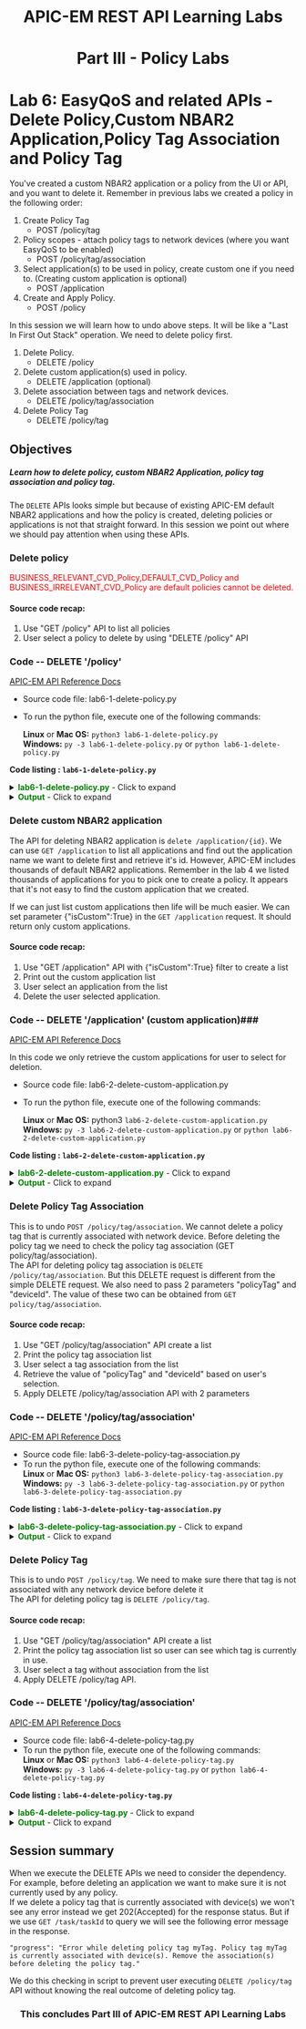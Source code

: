 #  <center>APIC-EM REST API Learning Labs</center>

# <center>Part III - Policy Labs</center>
# Lab 6: EasyQoS and related APIs - Delete Policy,Custom NBAR2 Application,Policy Tag Association and Policy Tag

You've created a custom NBAR2 application or a policy from the UI or API, and you want to delete it. Remember in previous labs we created a policy in the following order:

1. Create Policy Tag
   * POST /policy/tag  
2. Policy scopes - attach policy tags to network devices (where you want EasyQoS to be enabled)
   * POST /policy/tag/association
3. Select application(s) to be used in policy, create custom one if you need to. (Creating custom application is optional)
   * POST /application
4. Create and Apply Policy.
   * POST /policy

In this session we will learn how to undo above steps. It will be like a "Last In First Out Stack" operation. We need to delete policy first.

1. Delete Policy.
   - DELETE /policy
2. Delete custom application(s) used in policy.
   - DELETE /application (optional)
3. Delete association between tags and network devices.
   - DELETE /policy/tag/association
4. Delete Policy Tag
   - DELETE /policy/tag  

## Objectives

##### Learn how to delete policy, custom NBAR2 Application, policy tag association and policy tag. 

The ```DELETE``` APIs looks simple but because of existing APIC-EM default NBAR2 applications and how the policy is created, deleting policies or applications is not that straight forward. In this session we point out where we should pay attention when using these APIs.

### Delete policy
<font color='red'>BUSINESS\_RELEVANT\_CVD\_Policy,DEFAULT\_CVD\_Policy and BUSINESS\_IRRELEVANT\_CVD\_Policy are default policies cannot be deleted.</font>   

#### Source code recap:

1. Use "GET /policy" API to list all policies
2. User select a policy to delete by using "DELETE /policy" API

### Code -- DELETE '/policy'  ###

[APIC-EM API Reference Docs](http://devnetapic.cisco.com/)

* Source code file: lab6-1-delete-policy.py
* To run the python file, execute one of the following commands:<br>

	**Linux** or **Mac OS:**  `python3 lab6-1-delete-policy.py`<br>
	**Windows:**    `py -3 lab6-1-delete-policy.py` or `python lab6-1-delete-policy.py`<br>


**Code listing : `lab6-1-delete-policy.py`**

<details>
<summary><font color='green'><b>lab6-1-delete-policy.py</b></font> - Click to expand</summary>

<pre><code>
"""
Script name: lab6-1-delete-policy.py
Delete a policy
"""

from apicem import * # APIC-EM IP is assigned in apicem_config.py

def select_policy(ap):
    """
    This function ask user to select a policy from a list
    
    Parameters
    ----------
    ap (object): apic-em object that defined in apicem.py
 
    Return:
    -------
    list : [policy_name,policy_id]
    """       
    policy = [] # policy list
    try:
        resp= ap.get(api="policy") # "GET /policy" request
        status = resp.status_code
        response_json = resp.json() # Get the json-encoded content from response
        policy = response_json["response"]
    except:
        print ("Something wrong, cannot get policy information")
        sys.exit()  
    
    if status != 200:
        print ("Response status %s,Something wrong !"%status)
        print (resp.text)
        sys.exit()

    # Make sure there is at least one policy
    if policy != [] :   # if response is not empty 
        policy_list = []
        # Extracting attributes
        for i,item in enumerate(policy):
            policy_list.append([i+1,item["policyName"],item["instanceUuid"]])
        # Show all policies
        # Pretty print tabular data, needs 'tabulate' module
        print (tabulate(policy_list, headers=["#",'policy','id'],tablefmt="rst"),'\n')
    else:
        print ("No policy was found !")
        sys.exit()

    print ("!!! BUSINESS_RELEVANT_CVD_Policy,DEFAULT_CVD_Policy,BUSINESS_IRRELEVANT_CVD_Policy !!!")
    print ("!!!                  These are default policies cannot be deleted                  !!!") 
    print ("--------------------------------------------------------------------------------------")

        ######## select a policy and return policy name and policy id #######
    # Ask user's input 
    # In the loop until 'policy id' is assigned or user entered 'exit'

    name_idx = 1 # policy name index in the list 
    id_idx = 2   # policy id index in the list
    while True:
        user_input = input('=> Select a number for the policy to delete:' )
        user_input= user_input.replace(" ","") # ignore space
        if user_input.lower() == 'exit': 
            sys.exit()
        if user_input.isdigit():
            if int(user_input) in range(1,len(policy_list)+1):
                policy_name = policy_list[int(user_input)-1][name_idx]
                policy_id = policy_list[int(user_input)-1][id_idx]
                return [policy_name,policy\_id] # return value of this function 
            else:
                print ("Oops! number is out of range, please try again or enter 'exit'")
        else:
            print ("Oops! input is not a digit, please try again or enter 'exit'")
    # End of while loop
            
#### Delete Policy ####

if \_\_name\_\_ == "\_\_main\_\_": # Execute only if run as a script
    myapicem = apicem() # initialize apicem instance
    policy_info=select_policy(myapicem)
    print ("Deleting",policy_info[0],"....") # policy_info[0] = policy_name
    try:
        myapicem.delete(api="policy/"+policy_info[1],printOut=True) # policy_info[1] = policy_id
    except:
        print ("Something wrong with deleting policy")
        sys.exit()  
        
</code></pre>
</details>

<details>
<summary><font color='green'><b>Output</b></font> - Click to expand</summary>

<pre><code>
status:  200
========  ==============================  ====================================
  number  policy                          id
========  ==============================  ====================================
       1  DEFAULT_CVD_Policy              18cfbf01-e093-498c-9e4e-f6066ebbddeb
       2  test_policy-BR                  4a4d45ab-b81c-4695-bda4-8873420bf2af
       3  MEditech-BR                     583d31f6-bd62-4809-970f-b095d3600cea
       4  MEditech-IR                     62eab521-576d-439e-8be4-1358c1b7ba89
       5  MEditech-D                      8ad0d5aa-ac71-4c4f-b98c-ed6db86b3d14
       6  BUSINESS_RELEVANT_CVD_Policy    93e36769-ae5a-4e9c-aef5-3c0e78580839
       7  BUSINESS_IRRELEVANT_CVD_Policy  d968c5c4-eb61-4cd2-994d-fe5bb6d31423
========  ==============================  ==================================== 

!!! BUSINESS_RELEVANT_CVD_Policy,DEFAULT_CVD_Policy,BUSINESS_IRRELEVANT_CVD_Policy !!!
!!! These are default policies cannot be deleted !!!
--------------------------------------------------------------------------------------
=> Select a number for the policy to delete:2
Deleting test_policy-BR ....
status:  202
Response: {
    "version": "1.0",
    "response": {
        "url": "/api/v1/task/6cd7d2bd-f2e0-4aa1-820c-69565b234b20",
        "taskId": "6cd7d2bd-f2e0-4aa1-820c-69565b234b20"
    }
}
</code></pre>
</details>

### Delete custom NBAR2 application

The API for deleting NBAR2 application is ```delete /application/{id}```. We can use ```GET /application``` to list all applications and find out the application name we want to delete first and retrieve it's id. However, APIC-EM includes thousands of default NBAR2 applications. Remember in the lab 4 we listed thousands of applications for you to pick one to create a policy. It appears that it's not easy to find the custom application that we created.<br>

If we can just list custom applications then life will be much easier. We can  set parameter {"isCustom":True} in the ```GET /application``` request. It should return only custom applications.

#### Source code recap:

1. Use "GET /application" API with {"isCustom":True} filter to create a list
2. Print out the custom application list
3. User select an application from the list
4. Delete the user selected application.

### Code -- DELETE '/application'  (custom application)###
[APIC-EM API Reference Docs](http://devnetapic.cisco.com/)

In this code we only retrieve the custom applications for user to select for deletion.<br>

* Source code file: lab6-2-delete-custom-application.py
* To run the python file, execute one of the following commands:<br>

	**Linux** or **Mac OS:**  python3 `lab6-2-delete-custom-application.py`<br>
	**Windows:**    `py -3 lab6-2-delete-custom-application.py` or `python lab6-2-delete-custom-application.py`<br>

**Code listing : `lab6-2-delete-custom-application.py`**

<details>
<summary><font color='green'><b>lab6-2-delete-custom-application.py</b></font> - Click to expand</summary>

<pre><code>
"""
Script name: lab6-2-delete-application.py
Delete a custom application
"""

from apicem import \* # APIC-EM IP is assigned in apicem_config.py

# Select a custom application from the list and return it's id

def select_application(ap):
    """
    This function ask user to select a custom application from a list
    
    Parameters
    ----------
    ap (object): apic-em object that defined in apicem.py
 
    Return:
    -------
    str : custom application id
    """    
    
    app = []
    params={"isCustom":True} # filter, only retrieve custom application
    try:
        resp= ap.get(api="application",params=params) # The response (result) from "GET /application" request
        status = resp.status_code
        response_json = resp.json() # Get the json-encoded content from response
        app = response_json["response"]
    except:
        print ("Something wrong, cannot get application information")
        sys.exit()  
    
    if status != 200:
        print ("Response status %s,Something wrong !"%status)
        sys.exit()

    custom_app = []
    if app != [] :   # if response is not empty 
        # Extracting attributes
        idx=0
        for item in app:
            idx+=1 # adding numbers in the list
            custom_app.append([idx,item["name"],item["id"]])
        # Show all custom applications
        # Pretty print tabular data, needs 'tabulate' module

    if custom_app == []:
        print ("No any custom NBAR2 application, nothing to delete !")
        sys.exit()
    else:
        name_list=[]   # List of all custom application names
        app_in_policy=[] # list of all all custom applications which are used by policy
        for item in custom_app:
            name_list.append(item[1])
        # Iterate through all polices to find out if custom application is used
        resp= ap.get(api="policy")
        policy = resp.json()["response"]
        for item in policy:
            if "resource" in item:
                for item1 in item["resource"]["applications"]:
                    if item1["appName"] in name_list:
                        app_in_policy.append([item1["appName"],item["policyName"]])
        # In here we check is there any application used by policy
        # If application is used the we won't be able to delete
        i = 0
        policy_name_idx=2
        # Iterate custom application list
        for item in custom_app:
            match = False
            # Go Through 'in used' applications and insert policy name in the position 2 of the list 
            for item1 in app_in_policy:
                print (item[1])
                if item[1] in item1:
                    match = True
                    policy_name=item1[1]
                    break
            if match:
                custom_app[i].insert(policy_name_idx,policy_name)
            else:
                custom_app[i].insert(policy_name_idx,"") # leave it blank if not used by any policy
                i=i+1
        print ("******** If application is used by policy it cannot be deleted ! *************")
        print (tabulate(custom_app, headers=['number','custom application','used by policy'],tablefmt="rst"),'\n')
                                   
    ######## Now let user to select an application and delete it #######
    # Ask user's input 
    # In the loop until 'id' is assigned or user select 'exit'
    app_id = ""
    id_idx = 3 # #custom_app id is in position 3
    while True:
        user_input = input('=> Select a number for the application to delete:' )
        user_input= user_input.replace(" ","") # ignore space
        if user_input.lower() == 'exit': 
            sys.exit()
        if user_input.isdigit():
            if int(user_input) in range(1,len(custom_app)+1):
                app_id = custom_app[int(user_input)-1][id_idx] #custom_app id is in position 3
                return app\_id
            else:
                print ("Oops! number is out of range, please try again or enter 'exit'")
        else:
            print ("Oops! input is not a digit, please try again or enter 'exit'")
    # End of while loop
            
#### Delete application ####

if \_\_name\_\_ == "\_\_main\_\_": # Execute only if run as a script
    myapicem = apicem() # initialize apicem instance
    app_id=select_application(myapicem)  # get custom application id 
    try:
        myapicem.delete(api="application/"+app_id,printOut=True) # Delete application by application id
    except:
        print ("Something wrong with deleting application")
        sys.exit() 
         
</code></pre>
</details>

<details>
<summary><font color='green'><b>Output</b></font> - Click to expand</summary>

<pre><code>
** Retrieving applications may take a while, please wait......... **

Executing GET 'https://devnetapi.cisco.com/sandbox/apic_em/api/v1/application'

status:  200

Executing GET 'https://devnetapi.cisco.com/sandbox/apic_em/api/v1/policy'

******** If application is used by policy it cannot be deleted ! *************
========  ====================  ================
  number  custom application    used by policy
========  ====================  ================
       1  new_app
========  ====================  ================ 

=> Enter a number to select an application to delete:1
status:  202
Response: {
    "response": {
        "url": "/api/v1/task/73a4359d-27c9-4b47-8fc3-76297802402b",
        "taskId": "73a4359d-27c9-4b47-8fc3-76297802402b"
    },
    "version": "1.0"
}
</code></pre>
</details>

### Delete Policy Tag Association

This is to undo ```POST /policy/tag/association```. We cannot delete a policy tag that is currently associated with network device. Before deleting the policy tag we need to check the policy tag association (GET policy/tag/association).<br>
The API for deleting policy tag association is ```DELETE /policy/tag/association```.
But this DELETE request is different from the simple DELETE request. We also need to pass 2 parameters "policyTag" and "deviceId". The value of these two can be obtained from ```GET policy/tag/association```.

#### Source code recap:

1. Use "GET /policy/tag/association" API create a list
2. Print the policy tag association list
3. User select a tag association from the list
4. Retrieve the value of "policyTag" and "deviceId" based on user's selection.
5. Apply DELETE /policy/tag/association API with 2 parameters

### Code -- DELETE '/policy/tag/association'  ###

[APIC-EM API Reference Docs](http://devnetapic.cisco.com/)

* Source code file: lab6-3-delete-policy-tag-association.py
* To run the python file, execute one of the following commands:<br>
	**Linux** or **Mac OS:**  `python3 lab6-3-delete-policy-tag-association.py`<br>
	**Windows:**    `py -3 lab6-3-delete-policy-tag-association.py` or `python lab6-3-delete-policy-tag-association.py`<br>


**Code listing : `lab6-3-delete-policy-tag-association.py`**

<details>
<summary><font color='green'><b>lab6-3-delete-policy-tag-association.py</b></font> - Click to expand</summary>

<pre><code>
"""
Script name: lab6-3-delete-tag-association.py
Delete a tag association
"""

from apicem import *  # APIC-EM IP is assigned in apicem_config.py

def select_tag_association(ap):
    """
    This function ask user to select a tag association from a list
    
    Parameters
    ----------
    ap (object): apic-em object that defined in apicem.py
 
    Return:
    -------
    list :  [tag_to_delete,device_id_to_delete]
    """   
    # Get policy tag association

    try:
        resp = ap.get(api="policy/tag/association")
        response_json = resp.json()
        tag = response_json["response"] # policy tag association
    except:
        print ("Something wrong with getting policy tag !")
        sys.exit()
    tag_list = []
    i=0
    for item in tag:
        if "policyTag" in item:
            if item["networkDevices"] != []:
                for item1 in item["networkDevices"]:
                    i+=1
                    tag_list.append([i,item["policyTag"],item1["deviceName"],item1["deviceIp"],item1["deviceId"]])
    if tag_list ==[]:
        print ("No policy tag association is found, nothing to delete")
        sys.exit()
    
    print ("The following are network devices that have policy tag")              
    print (tabulate(tag_list, headers=['#','Policy Tag associated with','Device Name','Device IP'],tablefmt="rst"),'\n')


    # Ask user's input 
    # In the loop until tag is selected or user select 'exit'
    tag_to_delete=""
    device_id_to_delete=""
    while True:
        tag_num = input('=> Enter a number from above to delete policy tag association: ')
        tag_num = tag_num.replace(" ","") # ignore space
        if tag_num.lower() == 'exit': 
            sys.exit()
        if tag_num.isdigit():
            if int(tag_num) in range(1,len(tag_list)+1):
                tag_to_delete=tag_list[int(tag_num)-1][1]
                device_id_to_delete=tag_list[int(tag_num)-1][4]
                break
            else:
                print ("Oops! number is out of range, please try again or enter 'exit'")
        else:
            print ("Oops! input is not a digit, please try again or enter 'exit'")
    # End of while loop

    if tag_to_delete=="" or device_id_to_delete=="":
        print ("For some reason, tag name is NULL!")
        sys.exit()
    else:
        return  [tag_to_delete,device_id_to\_delete]
    
########################## Delete policy tag association ########################
    
if \_\_name\_\_ == "\_\_main\_\_": # Execute only if run as a script
    myapicem = apicem() # initialize apicem instance
    tag_id_list=select_tag_association(myapicem)
    
    params={"policyTag":tag_id_list[0],"networkDeviceId":tag_id_list[1]}
    # To delete tag association needs to pass name of policy tag and network device id as parameters
    try:
        myapicem.delete(api="policy/tag/association/",params=params,printOut=True)
    except:
        print ("Something wrong with deleting policy/tag/association")
        sys.exit()   
        
</code></pre>
</details>

<details>
<summary><font color='green'><b>Output</b></font> - Click to expand</summary>

<pre><code>
The following are network devices that have policy tag
===  ============================  ==============  ===========
  #  Policy Tag associated with    Device Name     Device IP
===  ============================  ==============  ===========
  1  Branch                        Branch-Router2  207.3.1.2
  2  testPolicy                    CAMPUS-Access1  212.1.10.1
===  ============================  ==============  =========== 

=> Enter a number from above to delete policy tag association: 2

status:  202
Response: {
    "version": "1.0",
    "response": {
        "url": "/api/v1/task/6d0c6ba4-44d1-4d4d-ae16-7f79194e50dd",
        "taskId": "6d0c6ba4-44d1-4d4d-ae16-7f79194e50dd"
    }
}

</code></pre>
</details>

### Delete Policy Tag

This is to undo ```POST /policy/tag```. We need to make sure there that tag is not associated with any network device before delete it<br>
The API for deleting policy tag is ```DELETE /policy/tag```.

#### Source code recap:

1. Use "GET /policy/tag/association" API create a list
2. Print the policy tag association list so user can see which tag is currently in use.
3. User select a tag without association from the list
4. Apply DELETE /policy/tag API.

### Code -- DELETE '/policy/tag/association'  ###

[APIC-EM API Reference Docs](http://devnetapic.cisco.com/)

* Source code file: lab6-4-delete-policy-tag.py
* To run the python file, execute one of the following commands:<br>
	**Linux** or **Mac OS:**  `python3 lab6-4-delete-policy-tag.py`<br>
	**Windows:**    `py -3 lab6-4-delete-policy-tag.py` or `python lab6-4-delete-policy-tag.py`<br>

**Code listing : `lab6-4-delete-policy-tag.py`**

<details>
<summary><font color='green'><b>lab6-4-delete-policy-tag.py</b></font> - Click to expand</summary>

<pre><code>
"""
Script name: lab6-4-delete-policy-tag.py
Delete a policy-tag
"""

from  apicem import \* # APIC-EM IP is assigned in apicem_config.py
def select_tag(ap):
    """
    This function ask user to select a policy tag a list
    
    Parameters
    ----------
    ap (object): apic-em object that defined in apicem.py
 
    Return:
    -------
    str : policy tag
    """   
    try:
        resp = ap.get(api="policy/tag/count")
        response_json = resp.json()
        count = response_json["response"] # policy tags
    except:
        print ("Something wrong with getting policy tag count!")
        sys.exit()
    if count == 0 :
        print ("No policy tag is found, nothing to delete !")
        sys.exit()
    try:
        resp = ap.get(api="policy/tag/association")
        response_json = resp.json()
        tag = response_json["response"] # policy tag association
    except:
        print ("Something wrong with GET policy/tag/association!")
        sys.exit()

    tag_list = []

    i=0
    for item in tag:
        if "policyTag" in item:
            if item["networkDevices"] == []:
                i+=1
                tag_list.append([i,item["policyTag"],"",""])
            else:
                for item1 in item["networkDevices"]:
                    i+=1
                    tag_list.append([i,item["policyTag"],item1["deviceName"],item1["deviceIp"]])
 
    print ("*** If policy tag is associated with network device, it cannot be deleted ***\n")
    print ("---------------- Select one with no network device attached -----------------\n")      
    print (tabulate(tag_list, headers=['Number','Policy Tag associated with','Device Name','Device IP'],tablefmt="rst"),'\n')

    # Ask user's input 
    # In the loop until tag is selected or user select 'exit'
    tag_to_delete=""
    tag_idx = 1 # 1 is the position of policy tag
    device_ip_idx = 3 #3 is the position of device IP
    while True:
        tag_num = input('=> Enter a number from above to delete policy tag: ')
        tag_num = tag_num.replace(" ","") # ignore space
        if tag_num.lower() == 'exit': 
            sys.exit()
        if tag_num.isdigit():
            if int(tag_num) in range(1,len(tag_list)+1):
                tag_to_delete=tag_list[int(tag_num)-1][tag_idx] # 1 is the position of policy tag

                if tag_list[int(tag_num)-1][device_ip_idx] !="":
                    print("This tag is still associated with network device, select one with no denwork device attached !")
                else:    
                    return tag_to_delete
            else:
                print ("Oops! number is out of range, please try again or enter 'exit'")
        else:
            print ("Oops! input is not a digit, please try again or enter 'exit'")
    # End of while loop

    if tag_to\_delete=="" :
        print ("For some reason, tag name is NULL!")
        sys.exit()

############################### Delete policy tag  ##############################
    
if \_\_name\_\_ == "\_\_main\_\_": # Execute only if run as a script
    myapicem = apicem() # initialize apicem instance
    tag_to_delete = select_tag(myapicem) # get the policy tag name 
    params={'policyTag':tag_to_delete} # to delete policy tag we need to pass tag name as parameter
    try:
        myapicem.delete(api="policy/tag/",params=params,printOut=True)
    except:
        print ("Something wrong with deleting policy/tag")
        sys.exit() 
         
</code></pre>
</details>

<details>
<summary><font color='green'><b>Output</b></font> - Click to expand</summary>

<pre><code>
Executing GET 'https://devnetapi.cisco.com/sandbox/apic_em/api/v1/policy/tag/count'


Executing GET 'https://devnetapi.cisco.com/sandbox/apic_em/api/v1/policy/tag/association'

*** If policy tag is associated with network device, it cannot be deleted ***

---------------- Select one with no network device attached -----------------

========  ============================  ==============  ============
  Number  Policy Tag associated with    Device Name     Device IP
========  ============================  ==============  ============
       1  Ent-Branch-QOS-Scope          CAMPUS-Dist1    212.1.10.100
       2  ptag                          CAMPUS-Core1    10.204.61.2
       3  ptag                          CAMPUS-Access1  212.1.10.1
       4  Tag_06172016
========  ============================  ==============  ============ 

=> Enter a number from above to delete policy tag: 3

Executing DELETE 'https://devnetapi.cisco.com/sandbox/apic_em/api/v1/policy/tag/'

status:  202
Response: {
    "response": {
        "taskId": "d7e66b83-6a6c-4147-ab9b-2bdaeaedda5b",
        "url": "/api/v1/task/d7e66b83-6a6c-4147-ab9b-2bdaeaedda5b"
    },
    "version": "1.0"
}

</code></pre>
</details>

## Session summary ##

When we execute the DELETE APIs we need to consider the dependency. For example, before deleting an application we want to make sure it is not currently used by any policy. <br>
If we delete a policy tag that is currently associated with device(s) we won't see any error instead we get 202(Accepted) for the response status. But if we use ```GET /task/taskId``` to query we will see the following error message in the response.

```
"progress": "Error while deleting policy tag myTag. Policy tag myTag is currently associated with device(s). Remove the association(s) before deleting the policy tag."
```
 
We do this checking in script to prevent user executing `DELETE /policy/tag` API without knowing the real outcome of deleting policy tag.

### <center>This concludes Part III of APIC-EM REST API Learning Labs</center>